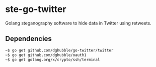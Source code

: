 # ste-go-twitter

Golang steganography software to hide data in Twitter using retweets.

## Dependencies

```bash
~$ go get github.com/dghubble/go-twitter/twitter
~$ go get github.com/dghubble/oauth1
~$ go get golang.org/x/crypto/ssh/terminal
```
